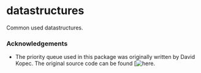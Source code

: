 # datastructures

Common used datastructures.


### Acknowledgements
* The priority queue used in this package was originally written by David Kopec. The original source code can be found [![here.](https://github.com/davecom/SwiftPriorityQueue)

